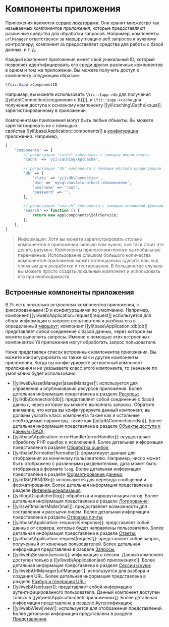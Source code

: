 Компоненты приложения
=====================

Приложения являются [сервис локаторами](concept-service-locators.md). Они хранят множество так называемых
*компонентов приложения*, которые предоставляют различные средства для обработки запросов. Например, 
компоненты `urlManager` ответственен за маршрутизацию веб запросов к нужному контроллеру; компонент `db` предоставляет
средства для работы с базой данных; и т. д.

Каждый компонент приложения имеет свой уникальный ID, который позволяет идентифицировать его среди других различных компонентов
в одном и том же приложении. Вы можете получить доступ к компоненту следующим образом:

```php
\Yii::$app->ComponentID
```

Например, вы можете использовать `\Yii::$app->db` для получения [[yii\db\Connection|соединения с БД]],
и `\Yii::$app->cache` для получения доступа к основному компоненту [[yii\caching\Cache|кэша]], зарегистрированному в приложении.

Компонентами приложения могут быть любые объекты. Вы можете зарегистрировать их с помощью  
свойства [[yii\base\Application::components]] в [конфигурации](structure-applications.md#application-configurations) приложения.
Например,

```php
[
    'components' => [
        // регистрация "cache" компонента с помощью имени класса
        'cache' => 'yii\caching\ApcCache',

        // регистрация "db" компонента с помощью массива конфигурации
        'db' => [
            'class' => 'yii\db\Connection',
            'dsn' => 'mysql:host=localhost;dbname=demo',
            'username' => 'root',
            'password' => '',
        ],

        // регистрация "search" компонента с помощью анонимной функции
        'search' => function () {
            return new app\components\SolrService;
        },
    ],
]
```

> Информация: Хотя вы можете зарегистрировать столько компонентов в приложении сколько вам нужно, 
  все таки стоит это делать разумно. Компоненты приложения похожи на глобальные переменные. Использование слишком
  большого количества компонентов приложения может потенциально сделать ваш код сложным для разработки и тестирования.
  В большинстве случаев вы можете просто создать локальный компонент и использовать его при необходимости.


## Встроенные компоненты приложения <a name="core-application-components"></a>

В Yii есть несколько *встроенных* компонентов приложения, с фиксированными ID и конфигурациями по умолчанию. Например,
компонент [[yii\web\Application::request|request]] используется для сбора информации о запросе пользователя и разбора его в
определенный [маршрут](runtime-routing.md); компонент [[yii\base\Application::db|db]] представляет собой соединение с базой данных,
через которое вы можете выполнять запросы. Именно с помощью этих встроенных компонентов Yii приложения могут обработать
запрос пользователя.

Ниже представлен список встроенных компонентов приложения. Вы можете конфигурировать их также как и другие компоненты приложения.
Когда вы конфигурируете встроенный компонент приложения и не указываете класс этого компонента, то значение по умолчанию будет использовано.

* [[yii\web\AssetManager|assetManager]]: используется для управления и опубликования ресурсов приложения. 
  Более детальная информация представлена в разделе [Ресурсы](output-assets.md);
* [[yii\db\Connection|db]]: представляет собой соединение с базой данных, через которое вы можете выполнять запросы.
  Обратите внимание, что когда вы конфигурируете данный компонент, вы должны указать класс компонента также как и остальные
  необходимые параметры, такие как [[yii\db\Connection::dsn]].
  Более детальная информация представлена в разделе [Объекты доступа к данным (DAO)](db-dao.md);
* [[yii\base\Application::errorHandler|errorHandler]]: осуществляет обработку PHP ошибок и исключений.
  Более детальная информация представлена в разделе [Обработка ошибок](runtime-handling-errors.md);
* [[yii\base\Formatter|formatter]]: форматирует данные для отображения их конечному пользователю. Например, число может
  быть отображено с различными разделителями, дата может быть отображена в формате `long`.
  Более детальная информация представлена в разделе [Форматирование данных](output-formatter.md);
* [[yii\i18n\I18N|i18n]]: используется для перевода сообщений и форматирования.
  Более детальная информация представлена в разделе [Интернационализация](tutorial-i18n.md);
* [[yii\log\Dispatcher|log]]: обработка и маршрутизация логов.
  Более детальная информация представлена в разделе [Логирование](runtime-logging.md);
* [[yii\swiftmailer\Mailer|mail]]: предоставляет возможности для составления и рассылки писем.
  Более детальная информация представлена в разделе [Отправка почты](tutorial-mailing.md);
* [[yii\base\Application::response|response]]: представляет собой данные от сервера, которые будет направлены пользователю.
  Более детальная информация представлена в разделе [Ответы](runtime-responses.md);
* [[yii\base\Application::request|request]]: представляет собой запрос, полученный от конечных пользователей.
  Более детальная информация представлена в разделе [Запросы](runtime-requests.md);
* [[yii\web\Session|session]]: информация о сессии. Данный компонент доступен только в [[yii\web\Application|веб приложениях]].
  Более детальная информация представлена в разделе [Сессии и куки](runtime-sessions-cookies.md);
* [[yii\web\UrlManager|urlManager]]: используется для разбора и создания URL.
  Более детальная информация представлена в разделе [Разбор и генерация URL](runtime-url-handling.md);
* [[yii\web\User|user]]: представляет собой информацию аутентифицированного пользователя. 
  Данный компонент доступен только в [[yii\web\Application|веб приложениях]].
  Более детальная информация представлена в разделе [Аутентификация](security-authentication.md);
* [[yii\web\View|view]]: используется для отображения представлений.
  Более детальная информация представлена в разделе [Представления](structure-views.md).
